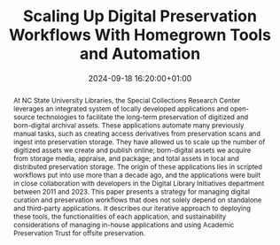 ---
abstract: At NC State University Libraries, the Special Collections Research Center
  leverages an integrated system of locally developed applications and open-source
  technologies to facilitate the long-term preservation of digitized and born-digital
  archival assets. These applications automate many previously manual tasks, such
  as creating access derivatives from preservation scans and ingest into preservation
  storage. They have allowed us to scale up the number of digitized assets we create
  and publish online; born-digital assets we acquire from storage media, appraise,
  and package; and total assets in local and distributed preservation storage. The
  origin of these applications lies in scripted workflows put into use more than a
  decade ago, and the applications were built in close collaboration with developers
  in the Digital Library Initiatives department between 2011 and 2023. This paper
  presents a strategy for managing digital curation and preservation workflows that
  does not solely depend on standalone and third-party applications. It describes
  our iterative approach to deploying these tools, the functionalities of each application,
  and sustainability considerations of managing in-house applications and using Academic
  Preservation Trust for offsite preservation.
creators:
- Shelly Black
- ' Brian Dietz'
- ' Trevor Thornton'
date: 2024-09-18 16:20:00+01:00
document_url: https://ipres2024.pubpub.org/pub/icwasqi0/download/pdf
grand_parent: iPRES
institutions: []
keywords:
- approaches to preservation
- scaling up
landing_page_url: https://ipres2024.pubpub.org/pub/icwasqi0/
language: eng
layout: publication
license: Creative Commons Attribution Share-Alike 4.0 (CC-BY-SA-4.0)
notes_url: https://docs.google.com/document/d/1dMRL3qzpezcrsdIwJp0CZMyzwMiXLHsEfODCSaxzGU0/edit#heading=h.aar4tupij1po
parent: iPRES 2024
publication_type: paper
size: null
slides_url: https://zenodo.org/records/13778020
source_name: iPRES
stream_url: https://www.archief.vlaanderen.be/archief/records/dossiers/5acb210228ce4315ae650812d056a482329eb83ed2dc42398a51505dc153be81/documents/2ab4cdf39c204bddb28d6e6bb4f76afce407e1e298844e28aabaecca60f0fa85
title: Scaling Up Digital Preservation Workflows With Homegrown Tools and Automation
year: 2024
---